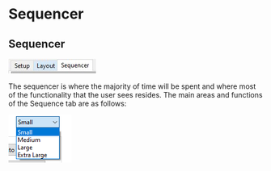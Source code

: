# Sequencer

## Sequencer

![](../../.gitbook/assets/sequencer-tab.JPG)

The sequencer is where the majority of time will be spent and where most of the functionality that the user sees resides. The main areas and functions of the Sequence tab are as follows:

![](../../.gitbook/assets/image%20%28218%29.png)

